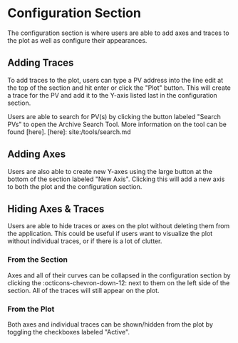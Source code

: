 # Configuration Section

The configuration section is where users are able to add axes and traces to the plot as well as configure their appearances.



## Adding Traces

To add traces to the plot, users can type a PV address into the line edit at the top of the section and hit enter or click the "Plot" button.
This will create a trace for the PV and add it to the Y-axis listed last in the configuration section.

Users are able to search for PV(s) by clicking the button labeled "Search PVs" to open the Archive Search Tool.
More information on the tool can be found [here].
  [here]: site:/tools/search.md



## Adding Axes

Users are also able to create new Y-axes using the large button at the bottom of the section labeled "New Axis".
Clicking this will add a new axis to both the plot and the configuration section.



## Hiding Axes & Traces

Users are able to hide traces or axes on the plot without deleting them from the application.
This could be useful if users want to visualize the plot without individual traces, or if there is a lot of clutter.

### From the Section

Axes and all of their curves can be collapsed in the configuration section by clicking the :octicons-chevron-down-12: next to them on the left side of the section.
All of the traces will still appear on the plot.


### From the Plot

Both axes and individual traces can be shown/hidden from the plot by toggling the checkboxes labeled "Active".

